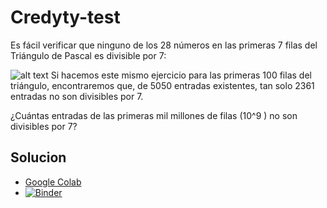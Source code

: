 # Credyty-test
Es fácil verificar que ninguno de los 28 números en las primeras 7 filas del Triángulo de
Pascal es divisible por 7:

![alt text](http://www.livescience.com/images/i/000/076/728/original/pascal-triangle.jpg?interpolation=lanczos-none&downsize=*:1000)
Si hacemos este mismo ejercicio para las primeras 100 filas del triángulo, encontraremos
que, de 5050 entradas existentes, tan solo 2361 entradas no son divisibles por 7.

¿Cuántas entradas de las primeras mil millones de filas (10^9 ) no son divisibles por 7?

## Solucion
- [Google Colab](https://colab.research.google.com/github/lcarcamo1526/Credyty-test/blob/master/Credity-Punto-5.ipynb)
- [![Binder](https://mybinder.org/badge_logo.svg)](https://mybinder.org/v2/gh/lcarcamo1526/Credyty-test/master?filepath=Credity-Punto-5.ipynb)


